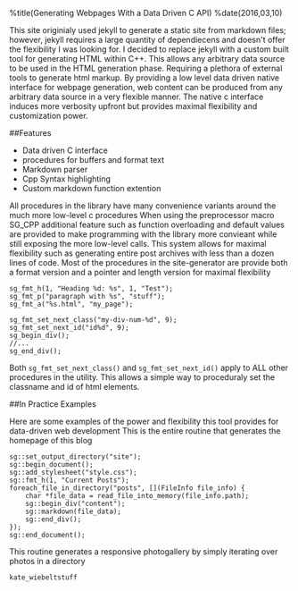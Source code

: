 %title(Generating Webpages With a Data Driven C API)
%date(2016,03,10)

This site originialy used jekyll to generate a static site from markdown files; 
however, jekyll requires a large quantity of dependiecens and doesn't offer the flexibility I was looking for.
I decided to replace jekyll with a custom built tool for generating HTML within C++.  This allows any arbitrary
data source to be used in the HTML generation phase.  Requiring a plethora of external tools to generate html markup.  By providing a low level data driven
native interface for webpage generation, web content can be produced from any arbitrary data source in
a very flexible manner.  The native c interface induces more verbosity upfront but provides maximal
flexibility and customization power.

##Features
- Data driven C interface
- procedures for buffers and format text
- Markdown parser
- Cpp Syntax highlighting
- Custom markdown function extention

All procedures in the library have many convenience variants around the much more low-level c procedures
When using the preprocessor macro SG_CPP additional feature such as function overloading and default values
are provided to make programming with the library more convieant while still exposing the more low-level
calls.  This system allows for maximal flexibility such as generating entire post archives with less than
a dozen lines of code.  Most of the procedures in the site-generator are provide both a format version and a pointer and length 
version for maximal flexibility 

```
sg_fmt_h(1, "Heading %d: %s", 1, "Test");
sg_fmt_p("paragraph with %s", "stuff");
sg_fmt_a("%s.html", "my_page");

sg_fmt_set_next_class("my-div-num-%d", 9);
sg_fmt_set_next_id("id%d", 9);
sg_begin_div();
//...
sg_end_div();
```

Both `sg_fmt_set_next_class()` and `sg_fmt_set_next_id()` apply to ALL other procedures in the utility.  This 
allows a simple way to proceduraly set the classname and id of html elements.

##In Practice Examples

Here are some examples of the power and flexibility this tool provides for data-driven web development
This is the entire routine that generates the homepage of this blog

```
sg::set_output_directory("site");
sg::begin_document();
sg::add_stylesheet("style.css");
sg::fmt_h(1, "Current Posts");
foreach_file_in_directory("posts", [](FileInfo file_info) {
    char *file_data = read_file_into_memory(file_info.path);
    sg::begin_div("content");
    sg::markdown(file_data);
    sg::end_div();
});
sg::end_document();

```

This routine generates a responsive photogallery by simply iterating over photos in a directory

```
kate_wiebeltstuff

```

